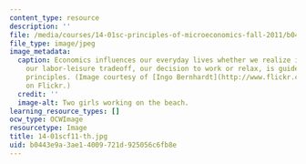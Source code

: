 ```yaml
---
content_type: resource
description: ''
file: /media/courses/14-01sc-principles-of-microeconomics-fall-2011/b0443e9a3ae14009721d925056c6fb8e_14-01scf11-th.jpg
file_type: image/jpeg
image_metadata:
  caption: Economics influences our everyday lives whether we realize it or not. Even
    our labor-leisure tradeoff, our decision to work or relax, is guided by economic
    principles. (Image courtesy of [Ingo Bernhardt](http://www.flickr.com/photos/spree2010/4930763550/)
    on Flickr.)
  credit: ''
  image-alt: Two girls working on the beach.
learning_resource_types: []
ocw_type: OCWImage
resourcetype: Image
title: 14-01scf11-th.jpg
uid: b0443e9a-3ae1-4009-721d-925056c6fb8e
---
```

